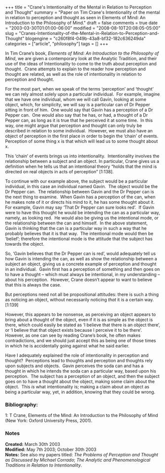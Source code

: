 +++
title = "Crane's Intentionality of the Mental in Relation to Perception and Thought"
summary = "Paper on Tim Crane's Intentionality of the mental in relation to perception and thought as seen in Elements of Mind: An Introduction to the Philosophy of Mind."
draft = false
comments = true
date = "2003-03-30T01:01:00-06:00"
modified = "2008-08-10T20:08:05-05:00"
slug = "Cranes-Intentionality-of-the-Mental-in-Relation-to-Perception-and-Thought"
blogengine = "c260f8f4-049b-43a8-bf32-182c636249da"
categories = ["article", "philosophy"]
tags = []
+++

<p>
In Tim Crane&rsquo;s book, <em>Elements of Mind: An Introduction to the Philosophy of Mind</em>, we are given a contemporary look at the Analytic Tradition, and their use of the ideas of Intentionality to come to the truth about perception and thought.&nbsp; Crane attempts to explain to the reader how perception and thought are related, as well as the role of intentionality in relation to perception and thought. 
</p>
<p>
For the most part, when we speak of the terms &lsquo;perception&rsquo; and &lsquo;thought&rsquo; we can rely almost solely upon a particular individual.&nbsp; For example, imagine that we have one individual, whom we will call Gavin, looking at some object, which, for simplicity, we will say is a particular can of Dr Pepper sitting in front of him. &nbsp;One would say that Gavin has a perception of a Dr Pepper can.&nbsp; One would also say that he has, or had, a thought of a Dr Pepper can, as long as it is true that he perceived it at some time.&nbsp; In this way, one might argue that perception and thought can only truly be described in relation to some individual.&nbsp; However, we must also have an object of perception in the first place in order to begin the &lsquo;chain&rsquo; of events.&nbsp; Perception of some thing x is that which will lead us to some thought about x. 
</p>
<p>
This &lsquo;chain&rsquo; of events brings us into intentionality.&nbsp; Intentionality involves the relationship between a subject and an object. In particular, Crane gives us a definition when he tells us that an intentional theory &ldquo;holds that the mind is directed on real objects in acts of perception&rdquo; [1:138]. 
</p>
<p>
To continue with our example above, the subject would be a particular individual, in this case an individual named Gavin.&nbsp; The object would be the Dr Pepper can.&nbsp; The relationship between Gavin and the Dr Pepper can is the next thing to examine.&nbsp; When Gavin has a perception of the can, when he makes note of it or directs his mind to it, he has some thought about it.&nbsp; For example, Gavin may say &lsquo;That Dr Pepper can sure looks red&rsquo;.&nbsp; If Gavin were to have this thought he would be intending the can as a particular way, namely, as looking red.&nbsp; He would also be giving us the intentional mode, or the relationship between the can and himself.&nbsp; In the above statement, Gavin is thinking that the can is a particular way in such a way that he probably believes that it is that way.&nbsp; The intentional mode would then be &lsquo;belief&rsquo;; therefore the intentional mode is the attitude that the subject has towards the object. 
</p>
<p>
So, &lsquo;Gavin believes that the Dr Pepper can is red&rsquo;, would adequately tell us how Gavin is intending the can, as well as show the relationship between a subject an object, giving us a concrete example of perception and thought in an individual.&nbsp; Gavin first has a perception of something and then goes on to have a thought &ndash; which must always be intentional, in my understanding &ndash; about his perception.&nbsp; However, Crane doesn&rsquo;t appear to want to believe that this is always the case. 
</p>
<p>
But perceptions need not all be propositional attitudes: there is such a thing as noticing an object, without necessarily noticing <em>that</em> it is a certain way. [1:139] 
</p>
<p>
However, this appears to be nonsense, as perceiving an object appears to bring about a thought of the object, even if it is as simple as the object is there, which could easily be stated as &lsquo;I believe that there is an object there&rsquo;, or &lsquo;I believe that that object exists because I perceive it to be there&rsquo;.&nbsp; However, as one can see by reading Crane&rsquo;s book, he often makes contradictions, and we should just accept this as being one of those times in which he is accidentally going against what he said earlier. 
</p>
<p>
Have I adequately explained the role of intentionality in perception and thought?&nbsp; Perceptions lead to thoughts and perception and thoughts rely upon subjects and objects.&nbsp; Gavin perceives the soda can and has a thought in which he intends the soda can a particular way, based upon his perception.&nbsp; The subject has a perception of an object, and then the subject goes on to have a thought about the object, making some claim about the object.&nbsp; This <em>is</em> what intentionality is; making a claim about an object as being a particular way, yet, in addition, knowing that they could be wrong. 
</p>
<h3>Bibliography: </h3>
<p>
1: T Crane, Elements of the Mind: An Introduction to the Philosophy of Mind (New York: Oxford University Press, 2001). 
</p>
<h3>Notes</h3>
<p>
<strong>Created:</strong> March 30th 2003<br />
<strong>Modified:</strong> May 7th 2003; October 30th 2003<br />
<strong>Notes:</strong> See also my papers titled: <em>The Problems of Perception and Thought as Discussed by Michael Corrado</em>; <em>The Analytic and Phenomenological Traditions in Relation to Intentionality</em>.
</p>

